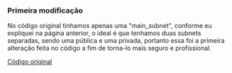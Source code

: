 ### Primeira modificação 

<p>
  No código original tinhamos apenas uma "main_subnet", conforme eu expliquei na página anterior, o ideal é que tenhamos duas subnets separadas, sendo uma pública e uma privada, portanto essa foi a primeira alteração feita no código a fim de torna-lo mais seguro e profissional.


  [Código original](https://github.com/Rodrigolppz/Vexpenses-Terraform/blob/main/Arquivos/network/old-network.tf)
  
</p>
